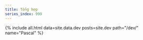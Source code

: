 ```yaml
---
title: Tổng hợp
series_index: 999
---
```


  {% include all.html data=site.data.dev posts=site.dev path="/dev/" name="Pascal" %}